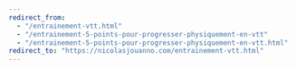 ```yaml
---
redirect_from:
  - "/entrainement-vtt.html"
  - "/entrainement-5-points-pour-progresser-physiquement-en-vtt"
  - "/entrainement-5-points-pour-progresser-physiquement-en-vtt.html"
redirect_to: "https://nicolasjouanno.com/entrainement-vtt.html"
---
```

